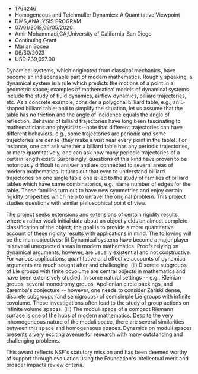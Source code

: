 
* 1764246
* Homogeneous and Teichmuller Dynamics: A Quantitative Viewpoint
* DMS,ANALYSIS PROGRAM
* 07/01/2018,06/05/2020
* Amir Mohammadi,CA,University of California-San Diego
* Continuing Grant
* Marian Bocea
* 06/30/2023
* USD 239,997.00

Dynamical systems, which originated from classical mechanics, have become an
indispensable part of modern mathematics. Roughly speaking, a dynamical system
is a rule which predicts the motions of a point in a geometric space; examples
of mathematical models of dynamical systems include the study of fluid dynamics,
airflow dynamics, billiard trajectories, etc. As a concrete example, consider a
polygonal billiard table, e.g., an L-shaped billiard table; and to simplify the
situation, let us assume that the table has no friction and the angle of
incidence equals the angle of reflection. Behavior of billiard trajectories have
long been fascinating to mathematicians and physicists--note that different
trajectories can have different behaviors, e.g., some trajectories are periodic
and some trajectories are dense (they make a visit near every point in the
table). For instance, one can ask whether a billiard table has any periodic
trajectories, or more quantitatively, one can ask how many periodic trajectories
of a certain length exist? Surprisingly, questions of this kind have proven to
be notoriously difficult to answer and are connected to several areas of modern
mathematics. It turns out that even to understand billiard trajectories on one
single table one is led to the study of families of billiard tables which have
same combinatorics, e.g., same number of edges for the table. These families
turn out to have new symmetries and enjoy certain rigidity properties which help
to unravel the original problem. This project studies questions with similar
philosophical point of view.

The project seeks extensions and extensions of certain rigidity results where a
rather weak initial data about an object yields an almost complete
classification of the object; the goal is to provide a more quantitative account
of these rigidity results with applications in mind. The following will be the
main objectives: (i) Dynamical systems have become a major player in several
unexpected areas in modern mathematics. Proofs relying on dynamical arguments,
however, are usually existential and not constructive. For various applications,
quantitative and effective accounts of dynamical arguments are much sought after
and challenging. (ii) Discrete subgroups of Lie groups with finite covolume are
central objects in mathematics and have been extensively studied. In some
natural settings -- e.g., Kleinian groups, several monodromy groups, Apollonian
circle packings, and Zaremba's conjecture -- however, one needs to consider
Zariski dense, discrete subgroups (and semigroups) of semisimple Lie groups with
infinite covolume. These investigations often lead to the study of group actions
on infinite volume spaces. (iii) The moduli space of a compact Riemann surface
is one of the hubs of modern mathematics. Despite the very inhomogeneous nature
of the moduli space, there are several similarities between this space and
homogeneous spaces. Dynamics on moduli spaces presents a very exciting avenue
for research with many outstanding and challenging problems.

This award reflects NSF's statutory mission and has been deemed worthy of
support through evaluation using the Foundation's intellectual merit and broader
impacts review criteria.
